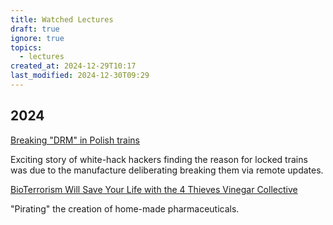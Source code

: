 ```yaml
---
title: Watched Lectures
draft: true
ignore: true
topics:
  - lectures
created_at: 2024-12-29T10:17
last_modified: 2024-12-30T09:29
---
```


## 2024

[Breaking "DRM" in Polish trains](https://media.ccc.de/v/37c3-12142-breaking_drm_in_polish_trains)

Exciting story of white-hack hackers finding the reason for locked trains was due to the manufacture deliberating breaking them via remote updates.

[BioTerrorism Will Save Your Life with the 4 Thieves Vinegar Collective](https://media.ccc.de/v/38c3-bioterrorism-will-save-your-life-with-the-4-thieves-vinegar-collective)

"Pirating" the creation of home-made pharmaceuticals.

